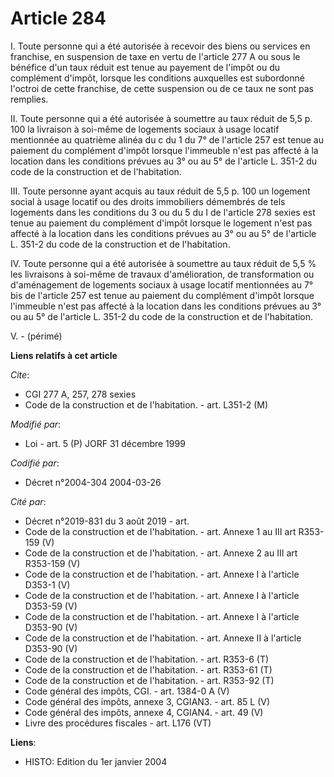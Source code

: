 # Article 284

I. Toute personne qui a été autorisée à recevoir des biens ou services en franchise, en suspension de taxe en vertu de
l'article 277 A ou sous le bénéfice d'un taux réduit est tenue au payement de l'impôt ou du complément d'impôt, lorsque les
conditions auxquelles est subordonné l'octroi de cette franchise, de cette suspension ou de ce taux ne sont pas remplies.

II. Toute personne qui a été autorisée à soumettre au taux réduit de 5,5 p. 100 la livraison à soi-même de logements sociaux
à usage locatif mentionnée au quatrième alinéa du c du 1 du 7° de l'article 257 est tenue au paiement du complément d'impôt
lorsque l'immeuble n'est pas affecté à la location dans les conditions prévues au 3° ou au 5° de l'article L. 351-2 du code
de la construction et de l'habitation.

III. Toute personne ayant acquis au taux réduit de 5,5 p. 100 un logement social à usage locatif ou des droits immobiliers
démembrés de tels logements dans les conditions du 3 ou du 5 du I de l'article 278 sexies est tenue au paiement du complément
d'impôt lorsque le logement n'est pas affecté à la location dans les conditions prévues au 3° ou au 5° de l'article L. 351-2
du code de la construction et de l'habitation.

IV. Toute personne qui a été autorisée à soumettre au taux réduit de 5,5 % les livraisons à soi-même de travaux
d'amélioration, de transformation ou d'aménagement de logements sociaux à usage locatif mentionnées au 7° bis de l'article
257 est tenue au paiement du complément d'impôt lorsque l'immeuble n'est pas affecté à la location dans les conditions
prévues au 3° ou au 5° de l'article L. 351-2 du code de la construction et de l'habitation.

V. - (périmé)

**Liens relatifs à cet article**

_Cite_:

  - CGI 277 A, 257, 278 sexies
  - Code de la construction et de l'habitation. - art. L351-2 (M)

_Modifié par_:

  - Loi - art. 5 (P) JORF 31 décembre 1999

_Codifié par_:

  - Décret n°2004-304 2004-03-26

_Cité par_:

  - Décret n°2019-831 du 3 août 2019 - art.
  - Code de la construction et de l'habitation. - art. Annexe 1 au III art R353-159 (V)
  - Code de la construction et de l'habitation. - art. Annexe 2 au III art R353-159 (V)
  - Code de la construction et de l'habitation. - art. Annexe I à l'article D353-1 (V)
  - Code de la construction et de l'habitation. - art. Annexe I à l'article D353-59 (V)
  - Code de la construction et de l'habitation. - art. Annexe I à l'article D353-90 (V)
  - Code de la construction et de l'habitation. - art. Annexe II à l'article D353-90 (V)
  - Code de la construction et de l'habitation. - art. R353-6 (T)
  - Code de la construction et de l'habitation. - art. R353-61 (T)
  - Code de la construction et de l'habitation. - art. R353-92 (T)
  - Code général des impôts, CGI. - art. 1384-0 A (V)
  - Code général des impôts, annexe 3, CGIAN3. - art. 85 L (V)
  - Code général des impôts, annexe 4, CGIAN4. - art. 49 (V)
  - Livre des procédures fiscales - art. L176 (VT)

**Liens**:

  - HISTO: Edition du 1er janvier 2004
